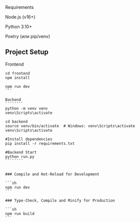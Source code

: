 Requirements

Node.js (v16+)

Python 3.10+

Poetry (или pip/venv)




## Project Setup

Frontend
`````````
cd frontend
npm install

npm run dev
```

Backend
````````
python -m venv venv
venv\Scripts\activate

cd backend
source venv/bin/activate  # Windows: venv\Scripts\activate
venv\Scripts\activate

#Install dependencies
pip install -r requirements.txt

#Backend Start
python run.py
````````


### Compile and Hot-Reload for Development

```sh
npm run dev
```

### Type-Check, Compile and Minify for Production

```sh
npm run build
```
